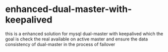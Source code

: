 # enhanced-dual-master-with-keepalived
this is a enhanced solution for mysql dual-master with keepalived which the goal is check the real available on active master and ensure the data consistency of dual-master in the process of failover
